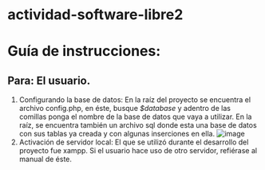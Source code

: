 # actividad-software-libre2
# Guía de instrucciones:
## Para: El usuario.

1. Configurando la base de datos: En la raíz del proyecto se encuentra el archivo config.php, en éste, busque *$database* y adentro de las comillas ponga el nombre de la base de datos que vaya a utilizar. En la raíz, se encuentra también un archivo sql donde esta una base de datos con sus tablas ya creada y con algunas inserciones en ella. ![image](https://user-images.githubusercontent.com/60330366/114324863-4d9f9800-9af2-11eb-8307-39e3b1812b83.png)
2. Activación de servidor local: El que se utilizó durante el desarrollo del proyecto fue xampp. Si el usuario hace uso de otro servidor, refiérase al manual de éste.



